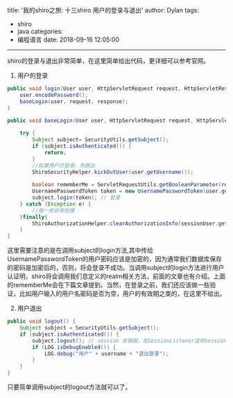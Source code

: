 title: '我的shiro之旅: 十三shiro 用户的登录与退出'
author: Dylan
tags:
  - shiro
  - java
categories:
  - 编程语言
date: 2018-09-16 12:05:00
---

shiro的登录与退出非常简单，在这里简单给出代码，更详细可以参考官网。

1. 用户的登录

```java
public void login(User user, HttpServletRequest request, HttpServletResponse response) {
	user.encodePassword();
	baseLogin(user, request, response);
}

public void baseLogin(User user, HttpServletRequest request, HttpServletResponse response) {
		
	try {
		Subject subject= SecurityUtils.getSubject();
		if (subject.isAuthenticated()) {
			return;
		}
		//如果用户已登录，先踢出
		ShiroSecurityHelper.kickOutUser(user.getUsername());
			
		boolean rememberMe = ServletRequestUtils.getBooleanParameter(request, "rememberMe", false);
		UsernamePasswordToken token = new UsernamePasswordToken(user.getUsername(), user.getPassword(), rememberMe);
		subject.login(token); // 登录
	} catch (Exception e) {
		//做一些异常处理
	}finally{
		ShiroAuthorizationHelper.clearAuthorizationInfo(sessionUser.getUsername());
	}
}
```
这里需要注意的是在调用subject的login方法,其中传给 UsernamePasswordToken的用户密码应该是加密的，因为通常我们数据库保存的密码是加密后的，否则，将会登录不成功。当调用subject的login方法进行用户认证明，shiro将会调用我们息定义的realm相关方法，前面的文章也有介绍。上面的rememberMe会在下篇文章提到。当然，在登录之前，我们还应该做一些验证，比如用户输入的用户名密码是否为空，用户的有效期之类的，在这里不给出。

2. 用户退出

```java
public void logout() {
	Subject subject = SecurityUtils.getSubject();
	if (subject.isAuthenticated()) {
		subject.logout(); // session 会销毁，在SessionListener监听session销毁，清理权限缓存
		if (LOG.isDebugEnabled()) {
			LOG.debug("用户" + username + "退出登录");
		}
	}
}
```
只要简单调用subject的logout方法就可以了。
